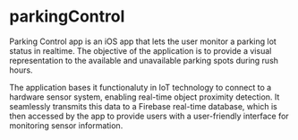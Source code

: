 # parkingControl

Parking Control app is an iOS app that lets the user monitor a parking lot status in realtime. The objective of the application is to provide a visual representation to the available and unavailable parking spots during rush hours.

The application bases it functionaluty in IoT technology to connect to a hardware sensor system, enabling real-time object proximity detection. It seamlessly transmits this data to a Firebase real-time database, which is then accessed by the app to provide users with a user-friendly interface for monitoring sensor information.
